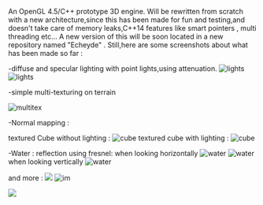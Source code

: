 
An OpenGL 4.5/C++ prototype 3D engine.
Will be rewritten from scratch with a new architecture,since this has been made for fun and testing,and doesn't take care of memory leaks,C++14
features like smart pointers , multi threading etc...
A new version of this will be soon located in a new repository named "Echeyde" .
Still,here are some screenshots about what has been made so far :


-diffuse and specular lighting with point lights,using attenuation. 
![lights](https://cloud.githubusercontent.com/assets/18567118/21291672/e387b4c2-c4e8-11e6-9686-d76d29d01b40.gif)  
![lights](https://cloud.githubusercontent.com/assets/18567118/20589695/6d156b90-b21e-11e6-8814-c68a3003a225.jpg)

-simple multi-texturing on terrain
    
 ![multitex](https://cloud.githubusercontent.com/assets/18567118/20589698/6fd8a48c-b21e-11e6-9b6c-35357b8fcc81.jpg)
    
-Normal mapping : 
    
textured Cube without lighting :
![cube](https://cloud.githubusercontent.com/assets/18567118/20590673/d6f05b64-b224-11e6-9502-7be9a9569e02.jpg)
textured cube with lighting : 
![cube](https://cloud.githubusercontent.com/assets/18567118/20590674/d9daaae6-b224-11e6-8aa4-706b52d15fec.jpg)
      
-Water :
reflection using fresnel: 
when looking horizontally 
![water](https://cloud.githubusercontent.com/assets/18567118/20590848/d5e3a9b4-b225-11e6-8a2d-b916e1126cf8.jpg)
![water](https://cloud.githubusercontent.com/assets/18567118/20591033/c6cc89b8-b226-11e6-9ccd-dfd36f1b7108.jpg)
when looking vertically
![water](https://cloud.githubusercontent.com/assets/18567118/20591053/de523c04-b226-11e6-98e2-17450460fccf.jpg)
            
and more : 
![](https://cloud.githubusercontent.com/assets/18567118/20587164/3c2c0376-b20b-11e6-83d4-a4d4935daee9.jpg)
![im](https://cloud.githubusercontent.com/assets/18567118/20586830/3466ba1c-b208-11e6-8784-8c79e7243cb9.jpg)

![](https://cloud.githubusercontent.com/assets/18567118/20589701/71bffc32-b21e-11e6-91d5-a4118e7df6ce.jpg)
            
      
      
           
